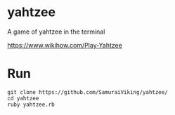 # yahtzee

A game of yahtzee in the terminal

https://www.wikihow.com/Play-Yahtzee

# Run
```
git clone https://github.com/SamuraiViking/yahtzee/
cd yahtzee
ruby yahtzee.rb
```
